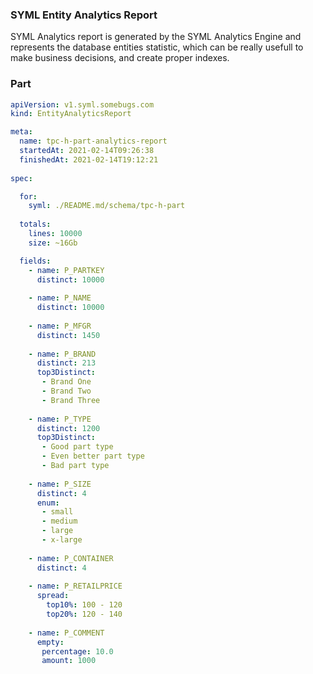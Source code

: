 ### SYML Entity Analytics Report

SYML Analytics report is generated by the SYML Analytics Engine and represents the database entities statistic, which can be really usefull to make business decisions, and create proper indexes.

### Part

```yaml
apiVersion: v1.syml.somebugs.com
kind: EntityAnalyticsReport

meta:
  name: tpc-h-part-analytics-report
  startedAt: 2021-02-14T09:26:38
  finishedAt: 2021-02-14T19:12:21
  
spec:

  for:
  	syml: ./README.md/schema/tpc-h-part
	
  totals:
  	lines: 10000
	size: ~16Gb

  fields:
  	- name: P_PARTKEY
	  distinct: 10000
	
	- name: P_NAME 
	  distinct: 10000
	
	- name: P_MFGR 
	  distinct: 1450
	  
	- name: P_BRAND 
	  distinct: 213
	  top3Distinct:
	   - Brand One
	   - Brand Two
	   - Brand Three
	  
	- name: P_TYPE 
	  distinct: 1200
	  top3Distinct:
	   - Good part type
	   - Even better part type
	   - Bad part type
		
	- name: P_SIZE
	  distinct: 4
	  enum:
	   - small
	   - medium
	   - large
	   - x-large
	  
	- name: P_CONTAINER
	  distinct: 4
	
	- name: P_RETAILPRICE
	  spread:
	  	top10%: 100 - 120
	  	top20%: 120 - 140
	  
	- name: P_COMMENT 	
	  empty:
	   percentage: 10.0
	   amount: 1000

```